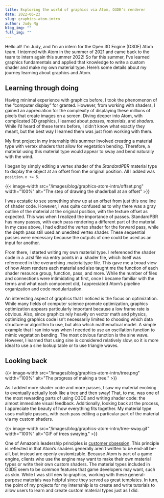 ```yaml
---
title: Exploring the world of graphics via Atom, O3DE’s renderer
date: 2022-06-23
slug: graphics-atom-intro
author: Judy Ng
blog_img: ""
full_img: ""
---
```

Hello all! I’m Judy, and I’m an intern for the Open 3D Engine (O3DE) Atom team. I interned with Atom in the summer of 2021 and came back to the team to intern again this summer 2022! So far this summer, I’ve learned graphics fundamentals and applied that knowledge to write a custom shader and make my own material type. Here’s some details about my journey learning about graphics and Atom.

## Learning through doing

Having minimal experience with graphics before, I took the phenomenon of the “computer display” for granted. However, from working with shaders, I gained an appreciation for the complexity of displaying these millions of pixels that create images on a screen. Diving deeper into Atom, with complicated 3D graphics, I learned about *passes*, *materials*, and *shaders*. While I’d heard of these terms before, I didn’t know what exactly they meant, but the best way I learned them was just from working with them.

My first project in my internship this summer involved creating a material type with vertex shaders that allow for vegetation bending. Therefore, a material using this material type would appear to sway and bend naturally with the wind.

I began by simply editing a vertex shader of the *StandardPBR* material type to display the object at an offset from the original position. All I added was `position.x += 5`.

{{< image-width src="/images/blog/graphics-atom-intro/offset.png" width="100%" alt="The step of drawing the shaderball at an offset" >}}

I was ecstatic to see something show up at an offset from just this one line of shader code. However, I was quite confused as to why there was a gray outline of the material at the original position, with the texture offset as expected. This was when I realized the importance of passes. StandardPBR has many passes, with each pass rendering a different part of the material. In my case above, I had edited the vertex shader for the forward pass, while the depth pass still used an unedited vertex shader. These sequential passes were necessary because the outputs of one could be used as an input for another.

From there, I started writing my own material type. I referenced the shader code in a .azsl file via entry points in a .shader file, which itself was referenced in the overarching .materialtype file. This gave me a broad view of how Atom renders each material and also taught me the function of each shader resource group, function, pass, and more. While the number of files and connections were intimidating at first, once I became familiar with the terms and what each component did, I appreciated Atom’s pipeline organization and code modularization.

An interesting aspect of graphics that I noticed is the focus on optimization. While many fields of computer science promote optimization, graphics optimization appears particularly important because a low frame rate is obvious. Also, since graphics rely heavily on vector math and physics, optimizing graphics code isn’t necessarily limited to choosing which data structure or algorithm to use, but also which mathematical model. A simple example that I ran into was when I needed to use an oscillation function to mimic vegetation bending. The most obvious function is the sine wave. However, I learned that using sine is considered relatively slow, so it is more ideal to use a sine lookup table or to use triangle waves.

## Looking back

{{< image-width src="/images/blog/graphics-atom-intro/tree.png" width="100%" alt="The progress of making a tree." >}}

As I added more shader code and more passes, I saw my material evolving to eventually actually look like a tree and then sway! That, to me, was one of the most rewarding parts of using O3DE and writing shader code: the almost immediate visual feedback. Additionally, looking back at the process, I appreciate the beauty of how everything fits together. My material type uses multiple passes, with each pass editing a particular part of the material via my custom shaders.

{{< image-width src="/images/blog/graphics-atom-intro/tree-sway.gif" width="100%" alt="GIF of trees swaying." >}}

One of Amazon’s leadership principles is [customer obsession](https://www.amazon.jobs/en/principles). This principle is reflected in that Atom’s shaders generally aren’t written to be end-all be-all, but instead are openly customizable. Because Atom is part of a game engine, clients who use the engine may want to make their own material types or write their own custom shaders. The material types included in O3DE seem to be common features that game developers may want, such as skin. While I was still new to graphics, working with these general-purpose materials was helpful since they served as great templates. In turn, the point of my projects for my internship is to create and write tutorials to allow users to learn and create custom material types just as I did.